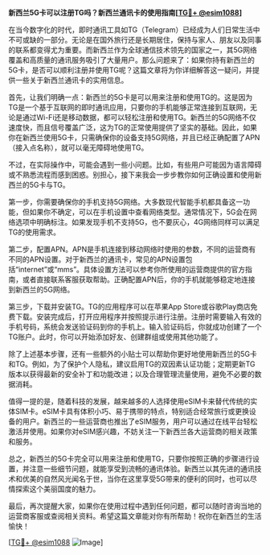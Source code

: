 **新西兰5G卡可以注册TG吗？新西兰通讯卡的使用指南[[TG💪+ @esim1088](https://t.me/s/esim1088)]**

在当今数字化的时代，即时通讯工具如TG（Telegram）已经成为人们日常生活中不可或缺的一部分。无论是在国外旅行还是长期居住，保持与家人、朋友以及同事的联系都变得尤为重要。而新西兰作为全球通信技术领先的国家之一，其5G网络覆盖和高质量的通讯服务吸引了大量用户。那么问题来了：如果你持有新西兰的5G卡，是否可以顺利注册并使用TG呢？这篇文章将为你详细解答这一疑问，并提供一些关于新西兰通讯卡的实用信息。

首先，让我们明确一点：新西兰的5G卡是可以用来注册和使用TG的。这是因为TG是一个基于互联网的即时通讯应用，只要你的手机能够正常连接到互联网，无论是通过Wi-Fi还是移动数据，都可以轻松注册和使用TG。新西兰的5G网络不仅速度快，而且信号覆盖广泛，这为TG的正常使用提供了坚实的基础。因此，如果你在新西兰使用5G卡，只需确保你的设备支持5G网络，并且已经正确配置了APN（接入点名称），就可以毫无障碍地使用TG。

不过，在实际操作中，可能会遇到一些小问题。比如，有些用户可能因为语言障碍或不熟悉流程而感到困惑。别担心，接下来我会一步步教你如何正确设置和使用新西兰的5G卡与TG。

第一步，你需要确保你的手机支持5G网络。大多数现代智能手机都具备这一功能，但如果你不确定，可以在手机设置中查看网络类型。通常情况下，5G会在网络选项中明确标注。如果发现手机不支持5G，也不要灰心，4G网络同样可以满足TG的使用需求。

第二步，配置APN。APN是手机连接到移动网络时使用的参数，不同的运营商有不同的APN设置。对于新西兰的通讯卡，常见的APN设置包括“internet”或“mms”。具体设置方法可以参考你所使用的运营商提供的官方指南，或者直接联系客服获取帮助。正确配置APN后，你的手机就能够稳定地连接到新西兰的5G网络。

第三步，下载并安装TG。TG的应用程序可以在苹果App Store或谷歌Play商店免费下载。安装完成后，打开应用程序并按照提示进行注册。注册时需要输入有效的手机号码，系统会发送验证码到你的手机上。输入验证码后，你就成功创建了一个TG账户。此时，你可以开始添加好友、创建群组或使用其他功能了。

除了上述基本步骤，还有一些额外的小贴士可以帮助你更好地使用新西兰的5G卡和TG。例如，为了保护个人隐私，建议启用TG的双因素认证功能；定期更新TG版本以获得最新的安全补丁和功能改进；以及合理管理流量使用，避免不必要的数据消耗。

值得一提的是，随着科技的发展，越来越多的人选择使用eSIM卡来替代传统的实体SIM卡。eSIM卡具有体积小巧、易于携带的特点，特别适合经常旅行或更换设备的用户。新西兰的一些运营商也推出了eSIM服务，用户可以通过在线平台轻松激活并使用。如果你对eSIM感兴趣，不妨关注一下新西兰各大运营商的相关政策和服务。

总之，新西兰的5G卡完全可以用来注册和使用TG，只要你按照正确的步骤进行设置，并注意一些细节问题，就能享受到流畅的通讯体验。新西兰以其先进的通讯技术和优美的自然风光闻名于世，当你在这里享受5G带来的便利的同时，也可以尽情探索这个美丽国度的魅力。

最后，再次提醒大家，如果你在使用过程中遇到任何问题，都可以随时咨询当地的运营商客服或查阅相关资料。希望这篇文章能对你有所帮助！祝你在新西兰的生活愉快！

[[TG💪+ @esim1088](https://t.me/s/esim1088) ![Image](https://i.postimg.cc/4NQfJmqS/Snipaste-2025-05-13-00-14-12.png)]